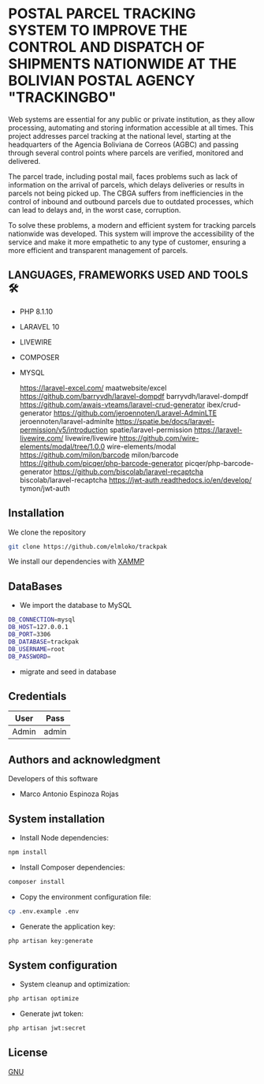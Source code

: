 # POSTAL PARCEL TRACKING SYSTEM TO IMPROVE THE CONTROL AND DISPATCH OF SHIPMENTS NATIONWIDE AT THE BOLIVIAN POSTAL AGENCY "TRACKINGBO"

Web systems are essential for any public or private institution, as they allow processing, automating and storing information accessible at all times. This project addresses parcel tracking at the national level, starting at the headquarters of the Agencia Boliviana de Correos (AGBC) and passing through several control points where parcels are verified, monitored and delivered.

The parcel trade, including postal mail, faces problems such as lack of information on the arrival of parcels, which delays deliveries or results in parcels not being picked up. The CBGA suffers from inefficiencies in the control of inbound and outbound parcels due to outdated processes, which can lead to delays and, in the worst case, corruption.

To solve these problems, a modern and efficient system for tracking parcels nationwide was developed. This system will improve the accessibility of the service and make it more empathetic to any type of customer, ensuring a more efficient and transparent management of parcels.

## LANGUAGES, FRAMEWORKS USED AND TOOLS 🛠️

* PHP 8.1.10
* LARAVEL 10
* LIVEWIRE
* COMPOSER
* MYSQL

  https://laravel-excel.com/                                    				maatwebsite/excel
  https://github.com/barryvdh/laravel-dompdf                    		barryvdh/laravel-dompdf
  https://github.com/awais-vteams/laravel-crud-generator        	ibex/crud-generator
  https://github.com/jeroennoten/Laravel-AdminLTE               	jeroennoten/laravel-adminlte
  https://spatie.be/docs/laravel-permission/v5/introduction    	spatie/laravel-permission
  https://laravel-livewire.com/                             				livewire/livewire
  https://github.com/wire-elements/modal/tree/1.0.0     	        wire-elements/modal
  https://github.com/milon/barcode                               		milon/barcode
  https://github.com/picqer/php-barcode-generator              	picqer/php-barcode-generator
  https://github.com/biscolab/laravel-recaptcha				biscolab/laravel-recaptcha
  https://jwt-auth.readthedocs.io/en/develop/					tymon/jwt-auth

## Installation

We clone the repository

```bash
git clone https://github.com/elmloko/trackpak
```

We install our dependencies with [XAMMP](https://www.apachefriends.org/es/download.html)

## DataBases

* We import the database to MySQL

```bash
DB_CONNECTION=mysql
DB_HOST=127.0.0.1
DB_PORT=3306
DB_DATABASE=trackpak
DB_USERNAME=root
DB_PASSWORD=
```

* migrate and seed in database

## Credentials

| User  | Pass  |
| ----- | ----- |
| Admin | admin |

## Authors and acknowledgment

Developers of this software

* Marco Antonio Espinoza Rojas

## System installation

* Install Node dependencies:

```bash
npm install
```

* Install Composer dependencies:

```bash
composer install
```

* Copy the environment configuration file:

```bash
cp .env.example .env
```

* Generate the application key:

```bash
php artisan key:generate
```

## System configuration

* System cleanup and optimization:

```bash
php artisan optimize
```

* Generate jwt token:

```bash
php artisan jwt:secret
```

## License

[GNU](https://www.gnu.org/licenses/gpl-3.0.en.html)
